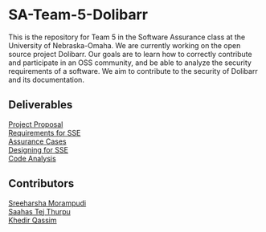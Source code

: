 # SA-Team-5-Dolibarr

This is the repository for Team 5 in the Software Assurance class at the University of Nebraska-Omaha. We are currently working on the open source project Dolibarr. Our goals are to learn how to correctly contribute and participate in an OSS community, and be able to analyze the security requirements of a software. We aim to contribute to the security of Dolibarr and its documentation.

## Deliverables
[Project Proposal](https://github.com/SreeharshaMorampudi/SA-Team-5-Dolibarr/blob/main/Project%20Proposal/Project%20Proposal.md)  
[Requirements for SSE]()  
[Assurance Cases]()  
[Designing for SSE]()  
[Code Analysis]()  

## Contributors
[Sreeharsha Morampudi]()  
[Saahas Tej Thurpu]()  
[Khedir Qassim]()  
